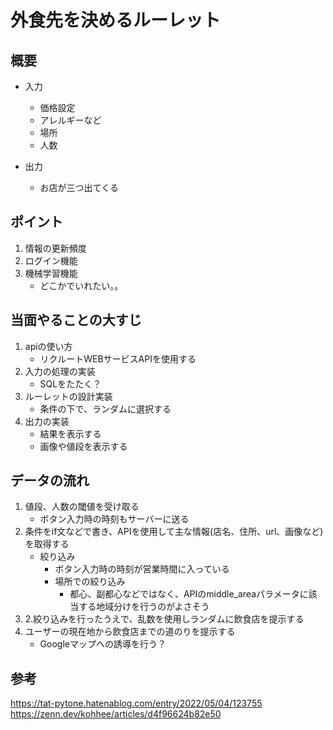 # 外食先を決めるルーレット

## 概要

- 入力
    - 価格設定
    - アレルギーなど
    - 場所
    - 人数

- 出力
    - お店が三つ出てくる

## ポイント
1. 情報の更新頻度
2. ログイン機能
3. 機械学習機能
    - どこかでいれたい。。

## 当面やることの大すじ
1. apiの使い方
    - リクルートWEBサービスAPIを使用する
2. 入力の処理の実装
    - SQLをたたく？
3. ルーレットの設計実装
    - 条件の下で、ランダムに選択する
4. 出力の実装
    - 結果を表示する
    - 画像や値段を表示する



## データの流れ
1. 値段、人数の閾値を受け取る
    - ボタン入力時の時刻もサーバーに送る
2. 条件をif文などで書き、APIを使用して主な情報(店名、住所、url、画像など)を取得する
    - 絞り込み
        - ボタン入力時の時刻が営業時間に入っている
        - 場所での絞り込み
            - 都心、副都心などではなく、APIのmiddle_areaパラメータに該当する地域分けを行うのがよさそう
3. 2.絞り込みを行ったうえで、乱数を使用しランダムに飲食店を提示する
4. ユーザーの現在地から飲食店までの道のりを提示する
    - Googleマップへの誘導を行う？



## 参考
https://tat-pytone.hatenablog.com/entry/2022/05/04/123755
https://zenn.dev/kohhee/articles/d4f96624b82e50

